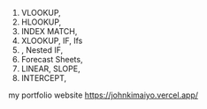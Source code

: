 1.	VLOOKUP, 
2.	HLOOKUP, 
3.	INDEX MATCH, 
4.	XLOOKUP, IF, Ifs
5.	, Nested IF, 
6.	Forecast Sheets, 
7.	LINEAR, SLOPE,
8.	INTERCEPT,


my portfolio website https://johnkimaiyo.vercel.app/